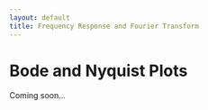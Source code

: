```yaml
---
layout: default
title: Frequency Response and Fourier Transform
---
```


# Bode and Nyquist Plots

Coming soon...
